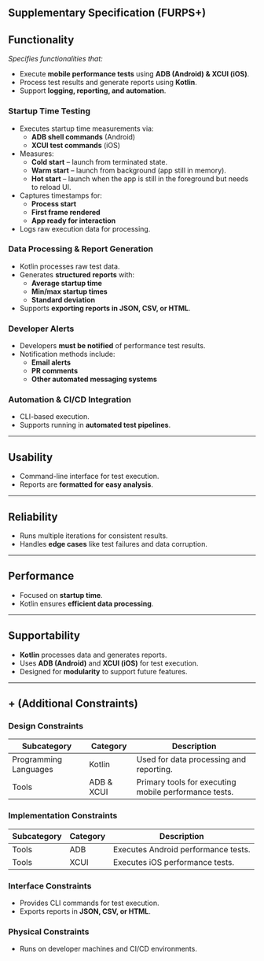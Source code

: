## Supplementary Specification (FURPS+)

## Functionality

_Specifies functionalities that:_

- Execute **mobile performance tests** using **ADB (Android) & XCUI (iOS)**.
- Process test results and generate reports using **Kotlin**.
- Support **logging, reporting, and automation**.

### **Startup Time Testing**
- Executes startup time measurements via:
  - **ADB shell commands** (Android)
  - **XCUI test commands** (iOS)
- Measures:
  - **Cold start** – launch from terminated state.
  - **Warm start** – launch from background (app still in memory).
  - **Hot start** – launch when the app is still in the foreground but needs to reload UI.
- Captures timestamps for:
  - **Process start**
  - **First frame rendered**
  - **App ready for interaction**
- Logs raw execution data for processing.

### **Data Processing & Report Generation**
- Kotlin processes raw test data.
- Generates **structured reports** with:
  - **Average startup time**
  - **Min/max startup times**
  - **Standard deviation**
- Supports **exporting reports in JSON, CSV, or HTML**.

### **Developer Alerts**
- Developers **must be notified** of performance test results.
- Notification methods include:
  - **Email alerts**
  - **PR comments**
  - **Other automated messaging systems**

### **Automation & CI/CD Integration**
- CLI-based execution.
- Supports running in **automated test pipelines**.

---

## **Usability**
- Command-line interface for test execution.
- Reports are **formatted for easy analysis**.

---

## **Reliability**
- Runs multiple iterations for consistent results.
- Handles **edge cases** like test failures and data corruption.

---

## **Performance**
- Focused on **startup time**.
- Kotlin ensures **efficient data processing**.

---

## **Supportability**
- **Kotlin** processes data and generates reports.
- Uses **ADB (Android)** and **XCUI (iOS)** for test execution.
- Designed for **modularity** to support future features.

---

## **+ (Additional Constraints)**

### **Design Constraints**
| Subcategory | Category | Description |
| --- | --- | --- |
| Programming Languages | Kotlin | Used for data processing and reporting. |
| Tools | ADB & XCUI | Primary tools for executing mobile performance tests. |

### **Implementation Constraints**
| Subcategory | Category | Description |
| --- | --- | --- |
| Tools | ADB | Executes Android performance tests. |
| Tools | XCUI | Executes iOS performance tests. |

### **Interface Constraints**
- Provides CLI commands for test execution.
- Exports reports in **JSON, CSV, or HTML**.

### **Physical Constraints**
- Runs on developer machines and CI/CD environments.

